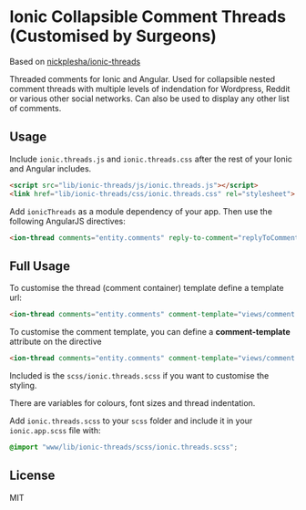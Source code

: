 # Ionic Collapsible Comment Threads (Customised by Surgeons)

Based on [nickplesha/ionic-threads](https://github.com/nickplesha/ionic-threads)

Threaded comments for Ionic and Angular. Used for collapsible nested comment threads with multiple levels of indendation for Wordpress, Reddit or various other social networks. Can also be used to display any other list of comments.

## Usage

Include `ionic.threads.js` and `ionic.threads.css` after the rest of your Ionic and Angular includes.

```html
<script src="lib/ionic-threads/js/ionic.threads.js"></script>
<link href="lib/ionic-threads/css/ionic.threads.css" rel="stylesheet">
```

Add `ionicThreads` as a module dependency of your app. Then use the following AngularJS directives:

```html
<ion-thread comments="entity.comments" reply-to-comment="replyToComment(comment)"></ion-thread>
```

## Full Usage

To customise the thread (comment container) template define a template url:

```html
<ion-thread comments="entity.comments" comment-template="views/comment.html" reply-to-comment="replyToComment(comment)"></ion-thread>
```

To customise the comment template, you can define a **comment-template** attribute on the directive

```html
<ion-thread comments="entity.comments" comment-template="views/comment.html" reply-to-comment="replyToComment(comment)"></ion-thread>
```

Included is the `scss/ionic.threads.scss` if you want to customise the styling. 

There are variables for colours, font sizes and thread indentation. 

Add `ionic.threads.scss` to your `scss` folder and include it in your `ionic.app.scss` file with:

```css
@import "www/lib/ionic-threads/scss/ionic.threads.scss";
```

## License

MIT